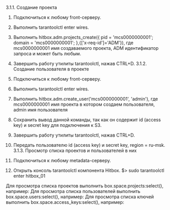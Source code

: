 3.1.1. Создание проекта
1. Подключиться к любому front-серверу.
2. Выполнить tarantoolctl enter wires.

3. Выполнить hitbox.adm.projects_create({ pid = 'mcs0000000001'; domain
= 'mcs0000000001'; },{['x-req-id']='ADM'}), где mcs0000000001 имя
создаваемого проекта, ADM идентификатор запроса и может быть любым.

4. Завершить работу утилиты tarantoolctl, нажав CTRL+D.
3.1.2. Создание пользователя в проекте
1. Подключиться к любому front-серверу.
2. Выполнить tarantoolctl enter wires.
3. Выполнить hitbox.adm.create_user('mcs0000000001', 'admin'), где
mcs0000000001 имя проекта в котором создаем пользователя, admin имя
пользователя
4. Сохранить вывод данной команды, так как он содержит id (access key) и secret
key для подключения к S3.
5. Завершить работу утилиты tarantoolctl, нажав CTRL+D.
6. Передать пользователю id (access key) и secret key, region = ru-msk.
3.1.3. Просмотр списка проектов и пользователей в них
1. Подключиться к любому metadata-серверу.

2. Открыть консоль tarantoolctl компонента Hitbox.
$> sudo tarantoolctl enter hitbox_01

Для просмотра списка проектов выполнить box.space.projects:select(),
например:
Для просмотра списка пользователей выполнить box.space.users:select(),
например:
Для просмотра списка ключей выполнить box.space.access_keys:select(),
например: